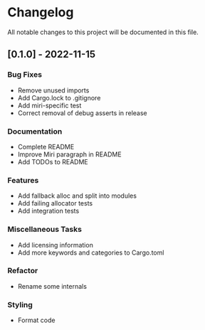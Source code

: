 # Changelog

All notable changes to this project will be documented in this file.

## [0.1.0] - 2022-11-15

### Bug Fixes

- Remove unused imports
- Add Cargo.lock to .gitignore
- Add miri-specific test
- Correct removal of debug asserts in release

### Documentation

- Complete README
- Improve Miri paragraph in README
- Add TODOs to README

### Features

- Add fallback alloc and split into modules
- Add failing allocator tests
- Add integration tests

### Miscellaneous Tasks

- Add licensing information
- Add more keywords and categories to Cargo.toml

### Refactor

- Rename some internals

### Styling

- Format code

